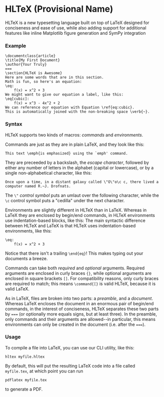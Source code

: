 # HLTeX (Provisional Name)
HLTeX is a new typesetting language built on top of LaTeX designed for conciseness and ease of use,
while also adding support for additional features like inline Matplotlib figure generation
and SymPy integration

### Example
```
\documentclass{article}
\title{My First Document}
\author{Your Truly}
===
\section{HLTeX is Awesome}
Here are some words that are in this section.
Math is fun, so here's an equation:
\eq:
    f(x) = x^2 + 3
We might want to give our equation a label, like this:
\eq[cubic]:
    f(x) = x^3 - 4x^2 + 2
We can reference our equation with Equation \ref{eq:cubic}.
This is automatically joined with the non-breaking space \verb{~}.
```

### Syntax
HLTeX supports two kinds of macros: *commands* and *environments*.

Commands are just as they are in plain LaTeX, and they look like this:
```
This text \emph{is emphasized} using the `emph' command.
```
They are preceeded by a backslash, the *escape character*, followed by either any number of letters in the alphabet
(capital or lowercase), or by a single non-alphabetical character, like this:
```
Once upon a time, in a distant galaxy called \"O\"o\c c, there lived a computer named R.~J. Drofnats.
```
The `\"` *control symbol* puts an umlaut over the following character, while the `\c` control symbol
puts a "cedilla" under the next character.

Environments are slightly different in HLTeX than in LaTeX.
Whereas in LaTeX they are enclosed by begin/end commands, in HLTeX environments use indentation-based blocks, like this:
The main syntactic difference between HLTeX and LaTeX is that HLTeX uses indentation-based environments, like this:
```
\eq:
    f(x) = x^2 + 3
```
Notice that there isn't a trailing `\end{eq}`!
This makes typing out your documents a breeze.

Commands can take both *required* and *optional* arguments.
Required arguments are enclosed in curly braces `{}`, while optional arguments are enclosed in square brackets `[]`.
For compatibility reasons, only curly braces are required to match;
this means `\command{[}` is valid HLTeX, because it is valid LaTeX.

As in LaTeX, files are broken into two parts: a *preamble*, and a *document*.
Whereas LaTeX encloses the document in an enormous pair of begin/end commands, in the interest of conciseness,
HLTeX separates these two parts by `===` (or optionally more equals signs, but at least three).
In the preamble, only commands and their arguments are allowed--in particular, this means
environments can only be created in the document (i.e. after the `===`).

### Usage
To compile a file into LaTeX, you can use our CLI utility, like this:
```
hltex myfile.hltex
```
By default, this will put the resulting LaTeX code into a file called `myfile.tex`, at which point you can run
```
pdflatex myfile.tex
```
to generate a PDF.
